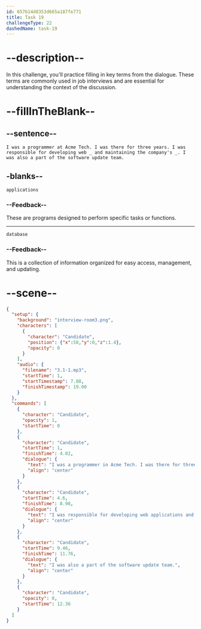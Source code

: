 ```yaml
---
id: 657b14d8353d665a187fe771
title: Task 19
challengeType: 22
dashedName: task-19
---
```


<!-- (Audio) Candidate: I was a programmer at Acme Tech. I was there for three years. I was responsible for developing web applications and maintaining the company's database. I was also a part of the software update team.
-->

# --description--

In this challenge, you'll practice filling in key terms from the dialogue. These terms are commonly used in job interviews and are essential for understanding the context of the discussion.

# --fillInTheBlank--

## --sentence--

`I was a programmer at Acme Tech. I was there for three years. I was responsible for developing web _ and maintaining the company's _. I was also a part of the software update team.`

## -blanks--

`applications`

### --Feedback--

These are programs designed to perform specific tasks or functions.

---

`database`

### --Feedback--

This is a collection of information organized for easy access, management, and updating.

# --scene--

```json
{
  "setup": {
    "background": "interview-room3.png",
    "characters": [
      {
        "character": "Candidate",
        "position": {"x":50,"y":0,"z":1.4},
        "opacity": 0
      }
    ],
    "audio": {
      "filename": "3.1-1.mp3",
      "startTime": 1,
      "startTimestamp": 7.80,
      "finishTimestamp": 19.00
    }
  },
  "commands": [
    {
      "character": "Candidate",
      "opacity": 1,
      "startTime": 0
    },
    {
      "character": "Candidate",
      "startTime": 1,
      "finishTime": 4.02,
      "dialogue": {
        "text": "I was a programmer in Acme Tech. I was there for three years.",
        "align": "center"
      }
    },
    {
      "character": "Candidate",
      "startTime": 4.6,
      "finishTime": 8.98,
      "dialogue": {
        "text": "I was responsible for developing web applications and maintaining the company's database.",
        "align": "center"
      }
    },
    {
      "character": "Candidate",
      "startTime": 9.46,
      "finishTime": 11.76,
      "dialogue": {
        "text": "I was also a part of the software update team.",
        "align": "center"
      }
    },
    {
      "character": "Candidate",
      "opacity": 0,
      "startTime": 12.36
    }
  ]
}
```
